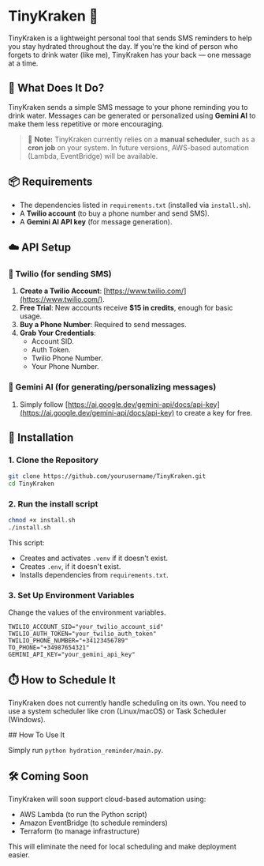 # TinyKraken 🐙
TinyKraken is a lightweight personal tool that sends SMS reminders to help you stay hydrated throughout the day. If you're the kind of person who forgets to drink water (like me), TinyKraken has your back — one message at a time.

## 🧠 What Does It Do?
TinyKraken sends a simple SMS message to your phone reminding you to drink water. Messages can be generated or personalized using **Gemini AI** to make them less repetitive or more encouraging.

> 🔔 **Note:** TinyKraken currently relies on a **manual scheduler**, such as a **cron job** on your system. In future versions, AWS-based automation (Lambda, EventBridge) will be available.

## 📦 Requirements

- The dependencies listed in `requirements.txt` (installed via `install.sh`).
- A **Twilio account** (to buy a phone number and send SMS).
- A **Gemini AI API key** (for message generation).

## ☁️ API Setup

### 🔹 Twilio (for sending SMS)

1. **Create a Twilio Account**: [https://www.twilio.com/](https://www.twilio.com/).
2. **Free Trial**: New accounts receive **$15 in credits**, enough for basic usage.
3. **Buy a Phone Number**: Required to send messages.
4. **Grab Your Credentials**:
   - Account SID.
   - Auth Token.
   - Twilio Phone Number.
   - Your Phone Number.

### 🔹 Gemini AI (for generating/personalizing messages)

1. Simply follow [https://ai.google.dev/gemini-api/docs/api-key](https://ai.google.dev/gemini-api/docs/api-key) to create a key for free.

## 🚀 Installation

### 1. Clone the Repository

```bash
git clone https://github.com/yourusername/TinyKraken.git
cd TinyKraken
```

### 2. Run the install script
```bash
chmod +x install.sh
./install.sh
```
This script:
- Creates and activates `.venv` if it doesn't exist.
- Creates `.env`, if it doesn't exist.
- Installs dependencies from `requirements.txt`.

### 3. Set Up Environment Variables
Change the values of the environment variables.

```env
TWILIO_ACCOUNT_SID="your_twilio_account_sid"
TWILIO_AUTH_TOKEN="your_twilio_auth_token"
TWILIO_PHONE_NUMBER="+34123456789"
TO_PHONE="+34987654321"
GEMINI_API_KEY="your_gemini_api_key"
```

## ⏱️ How to Schedule It

TinyKraken does not currently handle scheduling on its own. You need to use a system scheduler like cron (Linux/macOS) or Task Scheduler (Windows).

## How To Use It

Simply run `python hydration_reminder/main.py`.

## 🛠️ Coming Soon
TinyKraken will soon support cloud-based automation using:
- AWS Lambda (to run the Python script)
- Amazon EventBridge (to schedule reminders)
- Terraform (to manage infrastructure)

This will eliminate the need for local scheduling and make deployment easier.
